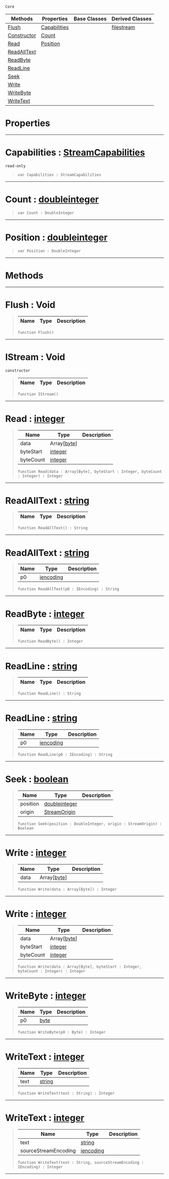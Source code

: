  `Core`

|Methods|Properties|Base Classes|Derived Classes|
|---|---|---|---|
|[ Flush](https://plasmaengine.github.io/PlasmaDocs/Plasma1/C++/code_reference/lightning_base_types/istream.md#flush-void)|[ Capabilities](https://plasmaengine.github.io/PlasmaDocs/Plasma1/C++/code_reference/lightning_base_types/istream.md#capabilities-plasma-engine)| |[filestream](https://plasmaengine.github.io/PlasmaDocs/Plasma1/C++/code_reference/lightning_base_types/filestream.md)|
|[ Constructor](https://plasmaengine.github.io/PlasmaDocs/Plasma1/C++/code_reference/lightning_base_types/istream.md#istream-void)|[ Count](https://plasmaengine.github.io/PlasmaDocs/Plasma1/C++/code_reference/lightning_base_types/istream.md#count-plasma-engine-docume)| | |
|[ Read](https://plasmaengine.github.io/PlasmaDocs/Plasma1/C++/code_reference/lightning_base_types/istream.md#read-plasma-engine-documen)|[ Position](https://plasmaengine.github.io/PlasmaDocs/Plasma1/C++/code_reference/lightning_base_types/istream.md#position-plasma-engine-doc)| | |
|[ ReadAllText](https://plasmaengine.github.io/PlasmaDocs/Plasma1/C++/code_reference/lightning_base_types/istream.md#readalltext-plasma-engine)| | | |
|[ ReadByte](https://plasmaengine.github.io/PlasmaDocs/Plasma1/C++/code_reference/lightning_base_types/istream.md#readbyte-plasma-engine-doc)| | | |
|[ ReadLine](https://plasmaengine.github.io/PlasmaDocs/Plasma1/C++/code_reference/lightning_base_types/istream.md#readline-plasma-engine-doc)| | | |
|[ Seek](https://plasmaengine.github.io/PlasmaDocs/Plasma1/C++/code_reference/lightning_base_types/istream.md#seek-plasma-engine-documen)| | | |
|[ Write](https://plasmaengine.github.io/PlasmaDocs/Plasma1/C++/code_reference/lightning_base_types/istream.md#write-plasma-engine-docume)| | | |
|[ WriteByte](https://plasmaengine.github.io/PlasmaDocs/Plasma1/C++/code_reference/lightning_base_types/istream.md#writebyte-plasma-engine-do)| | | |
|[ WriteText](https://plasmaengine.github.io/PlasmaDocs/Plasma1/C++/code_reference/lightning_base_types/istream.md#writetext-plasma-engine-do)| | | |


 #  Properties


---  
 #  Capabilities : [StreamCapabilities](https://plasmaengine.github.io/PlasmaDocs/Plasma1/C++/code_reference/flags_reference.md#streamcapabilities)

 `read-only`

> 
> ``` lang=cpp, name=Lightning
> var Capabilities : StreamCapabilities


---  
 #  Count : [doubleinteger](https://plasmaengine.github.io/PlasmaDocs/Plasma1/C++/code_reference/lightning_base_types/doubleinteger.md)

> 
> ``` lang=cpp, name=Lightning
> var Count : DoubleInteger


---  
 #  Position : [doubleinteger](https://plasmaengine.github.io/PlasmaDocs/Plasma1/C++/code_reference/lightning_base_types/doubleinteger.md)

> 
> ``` lang=cpp, name=Lightning
> var Position : DoubleInteger


---  
 #  Methods


---  
 #  Flush : Void

> 
> |Name|Type|Description|
> |---|---|---|
> ``` lang=cpp, name=Lightning
> function Flush()
> ``` 


---  
 #  IStream : Void

 `constructor`

> 
> |Name|Type|Description|
> |---|---|---|
> ``` lang=cpp, name=Lightning
> function IStream()
> ``` 


---  
 #  Read : [integer](https://plasmaengine.github.io/PlasmaDocs/Plasma1/C++/code_reference/lightning_base_types/integer.md)

> 
> |Name|Type|Description|
> |---|---|---|
> |data|Array[[byte](https://plasmaengine.github.io/PlasmaDocs/Plasma1/C++/code_reference/lightning_base_types/byte.md)]| |
> |byteStart|[integer](https://plasmaengine.github.io/PlasmaDocs/Plasma1/C++/code_reference/lightning_base_types/integer.md)| |
> |byteCount|[integer](https://plasmaengine.github.io/PlasmaDocs/Plasma1/C++/code_reference/lightning_base_types/integer.md)| |
> ``` lang=cpp, name=Lightning
> function Read(data : Array[Byte], byteStart : Integer, byteCount : Integer) : Integer
> ``` 


---  
 #  ReadAllText : [string](https://plasmaengine.github.io/PlasmaDocs/Plasma1/C++/code_reference/lightning_base_types/string.md)

> 
> |Name|Type|Description|
> |---|---|---|
> ``` lang=cpp, name=Lightning
> function ReadAllText() : String
> ``` 


---  
 #  ReadAllText : [string](https://plasmaengine.github.io/PlasmaDocs/Plasma1/C++/code_reference/lightning_base_types/string.md)

> 
> |Name|Type|Description|
> |---|---|---|
> |p0|[iencoding](https://plasmaengine.github.io/PlasmaDocs/Plasma1/C++/code_reference/lightning_base_types/iencoding.md)| |
> ``` lang=cpp, name=Lightning
> function ReadAllText(p0 : IEncoding) : String
> ``` 


---  
 #  ReadByte : [integer](https://plasmaengine.github.io/PlasmaDocs/Plasma1/C++/code_reference/lightning_base_types/integer.md)

> 
> |Name|Type|Description|
> |---|---|---|
> ``` lang=cpp, name=Lightning
> function ReadByte() : Integer
> ``` 


---  
 #  ReadLine : [string](https://plasmaengine.github.io/PlasmaDocs/Plasma1/C++/code_reference/lightning_base_types/string.md)

> 
> |Name|Type|Description|
> |---|---|---|
> ``` lang=cpp, name=Lightning
> function ReadLine() : String
> ``` 


---  
 #  ReadLine : [string](https://plasmaengine.github.io/PlasmaDocs/Plasma1/C++/code_reference/lightning_base_types/string.md)

> 
> |Name|Type|Description|
> |---|---|---|
> |p0|[iencoding](https://plasmaengine.github.io/PlasmaDocs/Plasma1/C++/code_reference/lightning_base_types/iencoding.md)| |
> ``` lang=cpp, name=Lightning
> function ReadLine(p0 : IEncoding) : String
> ``` 


---  
 #  Seek : [boolean](https://plasmaengine.github.io/PlasmaDocs/Plasma1/C++/code_reference/lightning_base_types/boolean.md)

> 
> |Name|Type|Description|
> |---|---|---|
> |position|[doubleinteger](https://plasmaengine.github.io/PlasmaDocs/Plasma1/C++/code_reference/lightning_base_types/doubleinteger.md)| |
> |origin|[StreamOrigin](https://plasmaengine.github.io/PlasmaDocs/Plasma1/C++/code_reference/enum_reference.md#streamorigin)| |
> ``` lang=cpp, name=Lightning
> function Seek(position : DoubleInteger, origin : StreamOrigin) : Boolean
> ``` 


---  
 #  Write : [integer](https://plasmaengine.github.io/PlasmaDocs/Plasma1/C++/code_reference/lightning_base_types/integer.md)

> 
> |Name|Type|Description|
> |---|---|---|
> |data|Array[[byte](https://plasmaengine.github.io/PlasmaDocs/Plasma1/C++/code_reference/lightning_base_types/byte.md)]| |
> ``` lang=cpp, name=Lightning
> function Write(data : Array[Byte]) : Integer
> ``` 


---  
 #  Write : [integer](https://plasmaengine.github.io/PlasmaDocs/Plasma1/C++/code_reference/lightning_base_types/integer.md)

> 
> |Name|Type|Description|
> |---|---|---|
> |data|Array[[byte](https://plasmaengine.github.io/PlasmaDocs/Plasma1/C++/code_reference/lightning_base_types/byte.md)]| |
> |byteStart|[integer](https://plasmaengine.github.io/PlasmaDocs/Plasma1/C++/code_reference/lightning_base_types/integer.md)| |
> |byteCount|[integer](https://plasmaengine.github.io/PlasmaDocs/Plasma1/C++/code_reference/lightning_base_types/integer.md)| |
> ``` lang=cpp, name=Lightning
> function Write(data : Array[Byte], byteStart : Integer, byteCount : Integer) : Integer
> ``` 


---  
 #  WriteByte : [integer](https://plasmaengine.github.io/PlasmaDocs/Plasma1/C++/code_reference/lightning_base_types/integer.md)

> 
> |Name|Type|Description|
> |---|---|---|
> |p0|[byte](https://plasmaengine.github.io/PlasmaDocs/Plasma1/C++/code_reference/lightning_base_types/byte.md)| |
> ``` lang=cpp, name=Lightning
> function WriteByte(p0 : Byte) : Integer
> ``` 


---  
 #  WriteText : [integer](https://plasmaengine.github.io/PlasmaDocs/Plasma1/C++/code_reference/lightning_base_types/integer.md)

> 
> |Name|Type|Description|
> |---|---|---|
> |text|[string](https://plasmaengine.github.io/PlasmaDocs/Plasma1/C++/code_reference/lightning_base_types/string.md)| |
> ``` lang=cpp, name=Lightning
> function WriteText(text : String) : Integer
> ``` 


---  
 #  WriteText : [integer](https://plasmaengine.github.io/PlasmaDocs/Plasma1/C++/code_reference/lightning_base_types/integer.md)

> 
> |Name|Type|Description|
> |---|---|---|
> |text|[string](https://plasmaengine.github.io/PlasmaDocs/Plasma1/C++/code_reference/lightning_base_types/string.md)| |
> |sourceStreamEncoding|[iencoding](https://plasmaengine.github.io/PlasmaDocs/Plasma1/C++/code_reference/lightning_base_types/iencoding.md)| |
> ``` lang=cpp, name=Lightning
> function WriteText(text : String, sourceStreamEncoding : IEncoding) : Integer
> ``` 


---  
 

 